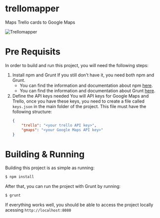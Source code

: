 # trellomapper
Maps Trello cards to Google Maps

![Trellomapper](https://monosnap.com/file/jSyVqPBMwke9bW6l0FGwXG24F4bY9h.png)

# Pre Requisits

In order to build and run this project, you will need the following steps:

 1. Install npm and Grunt
	If you still don't have it, you need both npm and Grunt.
	* You can find the information and documentation about npm [here](https://docs.npmjs.com/about-npm).
	* You can find the information and documentation about Grunt [here](https://gruntjs.com/getting-started).
 2. Define the API keys needed
	You will API keys for Google Maps and Trello, once you have these keys, you need to create a file called `keys.json` in the main folder of the project. This file must have the following structure:
	```json
	{
		"trello": "<your trello API key>",
		"gmaps": "<your Google Maps API key>"
	}
	```

# Building & Running
Building this project is as simple as running:
```bash
$ npm install
```

After that, you can run the project with Grunt by running:
```bash
$ grunt
```

If everything works well, you should be able to access the project locally acessing `http://localhost:8080`

